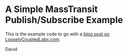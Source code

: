 A Simple MassTransit Publish/Subscribe Example
==============================================

This is the example code to go with a [blog post on LooselyCoupledLabs.com](http://looselycoupledlabs.com/2014/06/masstransit-publish-subscribe-example/).

David
